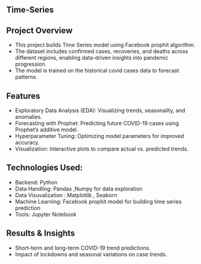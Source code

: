## Time-Series
## Project Overview
* This project builds Time Series model using Facebook prophit algorithm.
* The dataset includes confirmed cases, recoveries, and deaths across different regions, enabling data-driven insights into pandemic progression.
* The model is trained on the historical covid cases data to forecast patterns.
## Features
* Exploratory Data Analysis (EDA): Visualizing trends, seasonality, and anomalies.
* Forecasting with Prophet: Predicting future COVID-19 cases using Prophet’s additive model.
* Hyperparameter Tuning: Optimizing model parameters for improved accuracy.
* Visualization: Interactive plots to compare actual vs. predicted trends.
## Technologies Used:
* Backend: Python
* Data Handling: Pandas ,Numpy for data exploration
* Data Visuvalization : Matplotlib , Seaborn
* Machine Learning: Facebook prophit model for building time series prediction
* Tools: Jupyter Notebook
## Results & Insights
* Short-term and long-term COVID-19 trend predictions.
* Impact of lockdowns and seasonal variations on case trends.

